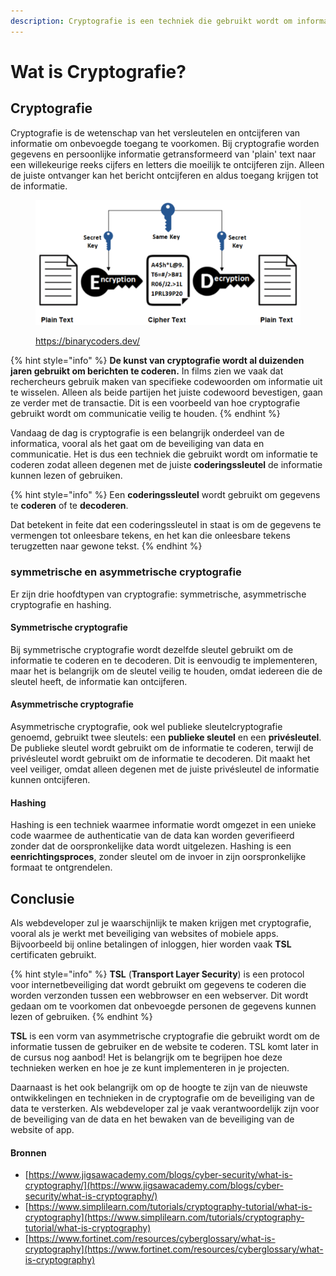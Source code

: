 ```yaml
---
description: Cryptografie is een techniek die gebruikt wordt om informatie te beveiligen.
---
```


# Wat is Cryptografie?

## Cryptografie

Cryptografie is de wetenschap van het versleutelen en ontcijferen van informatie om onbevoegde toegang te voorkomen. Bij cryptografie worden gegevens en persoonlijke informatie getransformeerd van 'plain' text naar een willekeurige reeks cijfers en letters die moeilijk te ontcijferen zijn. Alleen de juiste ontvanger kan het bericht ontcijferen en aldus toegang krijgen tot de informatie.

<figure><img src="../../.gitbook/assets/image (1).png" alt=""><figcaption><p><a href="https://binarycoders.dev/">https://binarycoders.dev/</a></p></figcaption></figure>

{% hint style="info" %}
**De kunst van cryptografie wordt al duizenden jaren gebruikt om berichten te coderen.** In films zien we vaak dat rechercheurs gebruik maken van specifieke codewoorden om informatie uit te wisselen. Alleen als beide partijen het juiste codewoord bevestigen, gaan ze verder met de transactie. Dit is een voorbeeld van hoe cryptografie gebruikt wordt om communicatie veilig te houden.
{% endhint %}

Vandaag de dag is cryptografie is een belangrijk onderdeel van de informatica, vooral als het gaat om de beveiliging van data en communicatie. Het is dus een techniek die gebruikt wordt om informatie te coderen zodat alleen degenen met de juiste **coderingssleutel** de informatie kunnen lezen of gebruiken.

{% hint style="info" %}
Een **coderingssleutel** wordt gebruikt om gegevens te **coderen** of te **decoderen**.

Dat betekent in feite dat een coderingssleutel in staat is om de gegevens te vermengen tot onleesbare tekens, en het kan die onleesbare tekens terugzetten naar gewone tekst.
{% endhint %}

### symmetrische en asymmetrische cryptografie

Er zijn drie hoofdtypen van cryptografie: symmetrische, asymmetrische cryptografie en hashing.&#x20;

#### Symmetrische cryptografie

Bij symmetrische cryptografie wordt dezelfde sleutel gebruikt om de informatie te coderen en te decoderen. Dit is eenvoudig te implementeren, maar het is belangrijk om de sleutel veilig te houden, omdat iedereen die de sleutel heeft, de informatie kan ontcijferen.

#### Asymmetrische cryptografie

Asymmetrische cryptografie, ook wel publieke sleutelcryptografie genoemd, gebruikt twee sleutels: een **publieke sleutel** en een **privésleutel**. De publieke sleutel wordt gebruikt om de informatie te coderen, terwijl de privésleutel wordt gebruikt om de informatie te decoderen. Dit maakt het veel veiliger, omdat alleen degenen met de juiste privésleutel de informatie kunnen ontcijferen.

#### Hashing

Hashing is een techniek waarmee informatie wordt omgezet in een unieke code waarmee de authenticatie van de data kan worden geverifieerd zonder dat de oorspronkelijke data wordt uitgelezen. Hashing is een **eenrichtingsproces**, zonder sleutel om de invoer in zijn oorspronkelijke formaat te ontgrendelen.

## Conclusie

Als webdeveloper zul je waarschijnlijk te maken krijgen met cryptografie, vooral als je werkt met beveiliging van websites of mobiele apps. Bijvoorbeeld bij online betalingen of inloggen, hier worden vaak **TSL** certificaten gebruikt.&#x20;

{% hint style="info" %}
**TSL** (**Transport Layer Security**) is een protocol voor internetbeveiliging dat wordt gebruikt om gegevens te coderen die worden verzonden tussen een webbrowser en een webserver. Dit wordt gedaan om te voorkomen dat onbevoegde personen de gegevens kunnen lezen of gebruiken.
{% endhint %}

**TSL** is een vorm van asymmetrische cryptografie die gebruikt wordt om de informatie tussen de gebruiker en de website te coderen. TSL komt later in de cursus nog aanbod! Het is belangrijk om te begrijpen hoe deze technieken werken en hoe je ze kunt implementeren in je projecten.&#x20;

Daarnaast is het ook belangrijk om op de hoogte te zijn van de nieuwste ontwikkelingen en technieken in de cryptografie om de beveiliging van de data te versterken. Als webdeveloper zal je vaak verantwoordelijk zijn voor de beveiliging van de data en het bewaken van de beveiliging van de website of app.

#### Bronnen

* [https://www.jigsawacademy.com/blogs/cyber-security/what-is-cryptography/](https://www.jigsawacademy.com/blogs/cyber-security/what-is-cryptography/)
* [https://www.simplilearn.com/tutorials/cryptography-tutorial/what-is-cryptography](https://www.simplilearn.com/tutorials/cryptography-tutorial/what-is-cryptography)
* [https://www.fortinet.com/resources/cyberglossary/what-is-cryptography](https://www.fortinet.com/resources/cyberglossary/what-is-cryptography)

